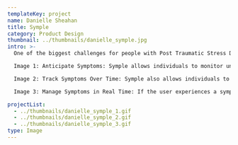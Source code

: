 ```yaml
---
templateKey: project
name: Danielle Sheahan
title: Symple
category: Product Design
thumbnail: ../thumbnails/danielle_symple.jpg
intro: >-
  One of the biggest challenges for people with Post Traumatic Stress Disorder (PTSD) is being able to recognize and cope with symptoms such as flashbacks, insomnia, and panic attacks. SYMPLE gives people more control over their mental health by enabling them to anticipate, manage, and track their PTSD symptoms. The app is designed to accompany a wearable smart device that monitors the individual’s physical and mental health.

  Image 1: Anticipate Symptoms: Symple allows individuals to monitor unique risk factors such as isolation, inactivity, and fatigue, and it suggests actions they can take to reduce their risk of experiencing a symptom.

  Image 2: Track Symptoms Over Time: Symple also allows individuals to document the frequency and severity of their symptoms over time, enabling them to observe patterns and track progress.

  Image 3: Manage Symptoms in Real Time: If the user experiences a symptom the app takes them through a sequence which asks them a few simple questions and provides them with some customized coping mechanisms to help them get through the episode.

projectList: 
  - ../thumbnails/danielle_symple_1.gif
  - ../thumbnails/danielle_symple_2.gif
  - ../thumbnails/danielle_symple_3.gif
type: Image
---
```

